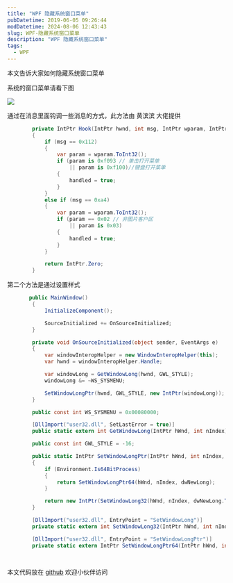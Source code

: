 ```yaml
---
title: "WPF 隐藏系统窗口菜单"
pubDatetime: 2019-06-05 09:26:44
modDatetime: 2024-08-06 12:43:43
slug: WPF-隐藏系统窗口菜单
description: "WPF 隐藏系统窗口菜单"
tags:
  - WPF
---
```





本文告诉大家如何隐藏系统窗口菜单

<!--more-->


<!-- CreateTime:2019/6/5 17:26:44 -->

<!-- csdn -->

系统的窗口菜单请看下图

<!-- ![](images/img-WPF 隐藏系统窗口菜单0.png) -->

![](images/img-lindexi%2F201965171728198.png)

通过在消息里面钩调一些消息的方式，此方法由 黄滨滨 大佬提供

```csharp
        private IntPtr Hook(IntPtr hwnd, int msg, IntPtr wparam, IntPtr lparam, ref bool handled)
        {
            if (msg == 0x112)
            {
                var param = wparam.ToInt32();
                if (param is 0xf093 // 单击打开菜单
                    || param is 0xf100)//键盘打开菜单
                {
                    handled = true;
                }
            }
            else if (msg == 0xa4)
            {
                var param = wparam.ToInt32();
                if (param == 0x02 // 非图片客户区
                    || param is 0x03)
                {
                    handled = true;
                }
            }

            return IntPtr.Zero;
        }
```

第二个方法是通过设置样式

```csharp
       public MainWindow()
        {
            InitializeComponent();

            SourceInitialized += OnSourceInitialized;
        }

        private void OnSourceInitialized(object sender, EventArgs e)
        {
            var windowInteropHelper = new WindowInteropHelper(this);
            var hwnd = windowInteropHelper.Handle;

            var windowLong = GetWindowLong(hwnd, GWL_STYLE);
            windowLong &= ~WS_SYSMENU;

            SetWindowLongPtr(hwnd, GWL_STYLE, new IntPtr(windowLong));
        }

        public const int WS_SYSMENU = 0x00080000;

        [DllImport("user32.dll", SetLastError = true)]
        public static extern int GetWindowLong(IntPtr hWnd, int nIndex);

        public const int GWL_STYLE = -16;

        public static IntPtr SetWindowLongPtr(IntPtr hWnd, int nIndex, IntPtr dwNewLong)
        {
            if (Environment.Is64BitProcess)
            {
                return SetWindowLongPtr64(hWnd, nIndex, dwNewLong);
            }

            return new IntPtr(SetWindowLong32(hWnd, nIndex, dwNewLong.ToInt32()));
        }

        [DllImport("user32.dll", EntryPoint = "SetWindowLong")]
        private static extern int SetWindowLong32(IntPtr hWnd, int nIndex, int dwNewLong);

        [DllImport("user32.dll", EntryPoint = "SetWindowLongPtr")]
        private static extern IntPtr SetWindowLongPtr64(IntPtr hWnd, int nIndex, IntPtr dwNewLong);

       
```

本文代码放在 [github](https://github.com/lindexi/lindexi_gd/tree/9d7f8aa1c4aa3bcca4af2bed7cb65ec2e540ad47/HemluchaderJaberkaina) 欢迎小伙伴访问

